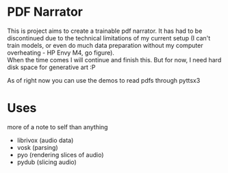 # PDF Narrator


This is project aims to create a trainable pdf narrator. It has had to be discontinued due to the technical limitations of my current setup (I can't train models, or even do much data preparation without my computer overheating - HP Envy M4, go figure).  
When the time comes I will continue and finish this. But for now, I need hard disk space for generative art :P


As of right now you can use the demos to read pdfs through pyttsx3



# Uses
more of a note to self than anything
- librivox (audio data)
- vosk (parsing)
- pyo (rendering slices of audio)
- pydub (slicing audio)
